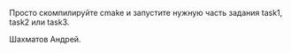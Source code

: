 Просто скомпилируйте cmake и запустите нужную часть задания task1, task2 или task3.

Шахматов Андрей.